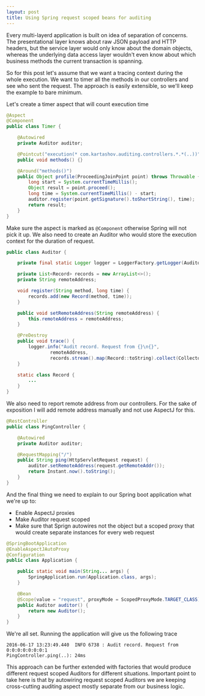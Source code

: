 ```yaml
---
layout: post
title: Using Spring request scoped beans for auditing
---
```


Every multi-layerd application is built on idea of separation of concerns. The presentational layer knows about raw JSON payload and HTTP headers, but the service layer would only know about the domain objects, whereas the
underlying data access layer wouldn't even know about which business methods the current transaction is spanning.

So for this post let's assume that we want a tracing context during the whole execution. We want to timer all the methods in our controllers and see who sent the request. The approach is easily extensible, so we'll keep the example to bare minimum.

Let's create a timer aspect that will count execution time

```java
@Aspect
@Component
public class Timer {

    @Autowired
    private Auditor auditor;

    @Pointcut("execution(* com.kartashov.auditing.controllers.*.*(..))")
    public void methods() {}

    @Around("methods()")
    public Object profile(ProceedingJoinPoint point) throws Throwable {
        long start = System.currentTimeMillis();
        Object result = point.proceed();
        long time = System.currentTimeMillis() - start;
        auditor.register(point.getSignature().toShortString(), time);
        return result;
    }
}
```

Make sure the aspect is marked as `@Component` otherwise Spring will not pick it up. We also need to create an Auditor who would store the execution context for the duration of request.

```java
public class Auditor {

    private final static Logger logger = LoggerFactory.getLogger(Auditor.class);

    private List<Record> records = new ArrayList<>();
    private String remoteAddress;

    void register(String method, long time) {
        records.add(new Record(method, time));
    }

    public void setRemoteAddress(String remoteAddress) {
        this.remoteAddress = remoteAddress;
    }

    @PreDestroy
    public void trace() {
        logger.info("Audit record. Request from {}\n{}",
                remoteAddress,
                records.stream().map(Record::toString).collect(Collectors.joining("\n")));
    }

    static class Record {
        ...
    }
}
```

We also need to report remote address from our controllers. For the sake of exposition I will add remote address manually and not use AspectJ for this.

```java
@RestController
public class PingController {

    @Autowired
    private Auditor auditor;

    @RequestMapping("/")
    public String ping(HttpServletRequest request) {
        auditor.setRemoteAddress(request.getRemoteAddr());
        return Instant.now().toString();
    }
}
```

And the final thing we need to explain to our Spring boot application what we're up to:

- Enable AspectJ proxies
- Make Auditor request scoped
- Make sure that Sprign autowires not the object but a scoped proxy that would create separate instances for every web request

```java
@SpringBootApplication
@EnableAspectJAutoProxy
@Configuration
public class Application {

    public static void main(String... args) {
        SpringApplication.run(Application.class, args);
    }

    @Bean
    @Scope(value = "request", proxyMode = ScopedProxyMode.TARGET_CLASS)
    public Auditor auditor() {
        return new Auditor();
    }
}
```

We're all set. Running the application will give us the following trace

```
2016-06-17 13:23:49.440  INFO 6738 : Audit record. Request from 0:0:0:0:0:0:0:1
PingController.ping(..): 24ms
```
This approach can be further extended with factories that would produce different request scoped Auditors for different situations. Important point to take here is that by autowiring request scoped Auditors we are keeping cross-cutting auditing aspect mostly separate from our business logic.
